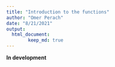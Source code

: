 ```yaml
---
title: "Introduction to the functions"
author: "Omer Perach"
date: "8/21/2021"
output: 
  html_document:
        keep_md: true
---
```




**In development**
